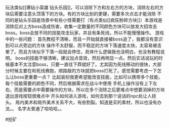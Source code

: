 玩法类似[[爆钻小英雄 钻头乐园]]，可以消除下方和左右方的方块，消除左右的方块后需要注意头顶落下的方块。有的方块比别的更硬，需要多次点击才能消除
不同的是钻头乐园是场景中有些小怪需要打（有点类似[[疯狂粉碎方块]]）本游戏是消除后对上方boss造成伤害，收集一定数量的不同颜色方块可以放发大招攻击boss。boss会放不同的技能攻击玩家，并且有条死线，所以不能慢慢操作。
游戏中的一些问题：
首先教程不清晰，而且一开始就直接被boss追了，我都没有意识到可以点旁边的方块
操作不太舒服，而不稳定的方块下落速度太快，太容易被击晕了。而且方块似乎下落一段就会停住，具体什么逻辑我也没明白，也没有教程说明。
boss的技能不够清晰，建议加点音效，然后再明显一点。然后实话说玩的时候基本不太注意boss，只要一直往下莽就好了。尤其因为死线移动的很快，大部分时候主要在和死线赛跑，顺路敲的方块就把boss打死了。感觉需要考虑一下怎么让boss更重要一点？
比起装扮我更希望能改变技能，比如可以携带多个技能，每个技能需要的颜色不同，然后根据需求在战斗中使用
手机上操作没有上下左右，而是需要点中需要操作的方块，所以在多个消除之后更难点中想要消掉的方块
退出游戏按钮很难点中
开头如何进入游戏，如何去到那个说话的npc处让人挠头。
局内美术和局外美术关系不大，有些割裂。知道是买的素材，所以也没有办法。。
名字太普通了哈哈哈。。

#挖矿